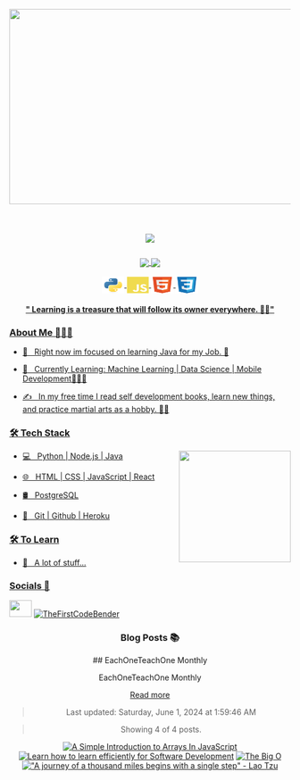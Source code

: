 <p align="center">
  <img width="600" height="350" src="https://github.com/PrinceNwaonicha/PrinceNwaonicha/blob/main/images/Coding.gif">
</p>
<h1 align="center">
    <img src="https://readme-typing-svg.herokuapp.com/?lines=Hello,+There!+🤙🏾;This+is+P.C....;Nice+to+meet+you!&center=true&size=30">
  
</h1>
<div align ="center">
  <a href="https://github.com/TheFirstCodeBender">
  <img height="180em"  align="center" src="https://github-readme-stats.vercel.app/api?username=TheFirstCodeBender&show_icons=true&hide_border=true&&count_private=true&include_all_commits=true&bg_color=90,00DBDE,FC00FF" />
  <img img height="180em"  align="center" src="https://github-readme-stats.vercel.app/api/top-langs/?username=TheFirstCodeBender&layout=compact&bg_color=90,00DBDE,FC00FF" />   

  

  <div style="display: inline_block"><br>
  <img align="center" alt="Python" height="30" width="40" src="https://raw.githubusercontent.com/devicons/devicon/master/icons/python/python-original.svg"> 
  <img align="center" alt="Rafa-Js" height="30" width="40" src="https://raw.githubusercontent.com/devicons/devicon/master/icons/javascript/javascript-plain.svg">
  <img align="center" alt="HTML" height="30" width="40" src="https://raw.githubusercontent.com/devicons/devicon/master/icons/html5/html5-original.svg">
  <img align="center" alt="CSS" height="30" width="40" src="https://raw.githubusercontent.com/devicons/devicon/master/icons/css3/css3-original.svg">
    

 
#### " Learning is a treasure that will follow its owner everywhere. 🐱‍🏍"
</div>
   <div align="left">
 <h3>About Me 🧑🏾‍💻  </h3>

- 🤔 &nbsp; Right now im focused on learning Java for my Job. 🎯

- 🌱 &nbsp; Currently Learning:  Machine Learning | Data Science | Mobile Development👨🏾‍💻

- ✍️ &nbsp; In my free time I read self development books, learn new things, and practice martial arts as a hobby. 🥋🥊

<h3>🛠 Tech Stack</h3><img align="right" width="200" height="200" src="https://github.com/TheFirstCodeBender/TheFirstCodeBender/blob/main/images/OctoMan.gif">

- 💻 &nbsp; Python | Node.js | Java

- 🌐 &nbsp; HTML | CSS | JavaScript | React

- 🛢 &nbsp; PostgreSQL

- 🔧 &nbsp; Git | Github | Heroku

  
<h3>🛠 To Learn</h3>

- 🔧 &nbsp; A lot of stuff...
    </div>

<h3 align="left">Socials 📣</h3>
<p align="left">
<a href="https://www.linkedin.com/in/princenwaonicha/" target="blank"><img src="https://cdn.jsdelivr.net/gh/devicons/devicon/icons/linkedin/linkedin-original.svg"  height="30" width="40"/></a>
<a href="https://leetcode.com/TheFirstCodeBender/" target="blank"><img src="https://raw.githubusercontent.com/rahuldkjain/github-profile-readme-generator/master/src/images/icons/Social/leet-code.svg" alt="TheFirstCodeBender" height="30" width="40" /></a>
</p>
<h3 align="center">Blog Posts 📚</h3>
<!-- blog-post-list:start -->
## EachOneTeachOne Monthly

EachOneTeachOne Monthly

[Read more](https://eachoneteachone.hashnode.dev)
> Last updated: Saturday, June 1, 2024 at 1:59:46 AM

> Showing 4 of 4 posts.

[![A Simple Introduction to Arrays In JavaScript](https://raw.githubusercontent.com/TheFirstCodeBender/TheFirstCodeBender/main/blog-post-list-output/EachOneTeachOne_Monthly/A_Simple_Introduction_to_Arrays_In_JavaScript.svg)](https://eachoneteachone.hashnode.dev/a-simple-introduction-to-arrays-in-javascript)
[![Learn how to learn efficiently for Software Development](https://raw.githubusercontent.com/TheFirstCodeBender/TheFirstCodeBender/main/blog-post-list-output/EachOneTeachOne_Monthly/Learn_how_to_learn_efficiently_for_Software_Development.svg)](https://eachoneteachone.hashnode.dev/learning-how-to-learn-is-one-of-the-most-valuable-skills-and-3-ways-to-learn-more-effectively)
[![The Big O](https://raw.githubusercontent.com/TheFirstCodeBender/TheFirstCodeBender/main/blog-post-list-output/EachOneTeachOne_Monthly/The_Big_O.svg)](https://eachoneteachone.hashnode.dev/dsa-series-the-big-o)
[!["A journey of a thousand miles begins with a single step" - Lao Tzu](https://raw.githubusercontent.com/TheFirstCodeBender/TheFirstCodeBender/main/blog-post-list-output/EachOneTeachOne_Monthly/_A_journey_of_a_thousand_miles_begins_with_a_single_step__-_Lao_Tzu.svg)](https://eachoneteachone.hashnode.dev/a-journey-of-a-thousand-miles-begins-with-a-single-step-lao-tzu)


<!-- blog-post-list:end -->


